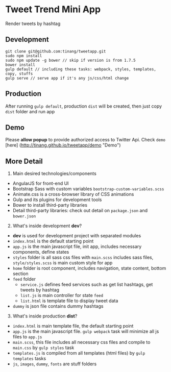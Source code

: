 # Tweet Trend Mini App
Render tweets by hashtag

## Development
```
git clone git@github.com:tinang/tweetapp.git
sudo npm install
sudo npm update -g bower // skip if version is from 1.7.5
bower install
gulp default // including these tasks: webpack, styles, templates, copy, stuffs
gulp serve // serve app if it's any js/css/html change

```

## Production
After running `gulp default`, production `dist` will be created, then just copy `dist` folder and run app

## Demo
Please **allow popup** to provide authorized access to Twitter Api.
Check `demo` [here] (http://tinang.github.io/tweetapp/demo "Demo")

## More Detail

1. Main desired technologies/components
  * AngularJS for front-end UI
  * Bootstrap Sass with custom variables `bootstrap-custom-variables.scss`
  * Animate.css is a cross-browser library of CSS animations
  * Gulp and its plugins for development tools
  * Bower to install third-party libraries
  * Detail third-party libraries: check out detail on `package.json` and `bower.json`

2. What's inside development **dev**?
  * **dev** is used for development project with separated modules
  * `index.html` is the default starting point
  * `app.js` is the main javascript file, init app, includes necessary components, define states
  * `styles` folder is all sass css files with `main.scss` includes sass files, `style/styles.scss` is main custom style for app
  * `home` folder is root component, includes navigation, state content, bottom section
  * `feed` folder
      * `service.js` defines feed services such as get list hashtags, get tweets by hashtag
      * `list.js` is main controller for state `feed`
      * `list.html` is template file to display tweet data
  * `dummy` is json file contains dummy hashtags

3. What's inside production **dist**?
  * `index.html` is main template file, the default starting point
  * `app.js` is the main javascript file. `gulp webpack` task will minimize all js files to `app.js`
  * `main.scss`, this file includes all necessary css files and compile to `main.css` by `gulp styles` task
  * `templates.js` is compiled from all templates (html files) by `gulp templates` tasks
  * `js`, `images`, `dummy`, `fonts` are stuff folders